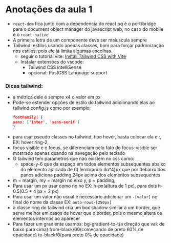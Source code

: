 # Anotações da aula 1

- `react-dom` fica junto com a dependencia do react pq é o port/bridge para o document object manager do javascript web, no caso do mobile é o `react-native`
- A primeira letra de um componente deve ser maiuscula sempre
- Tailwind: estilos usando apenas classes, bom para forçar padronização nos estilos, pois ele já limita algumas escolhas.
  - seguir o tutorial vite: [Install Tailwind CSS with Vite](https://tailwindcss.com/docs/guides/vite)
  - Instalar extensões do vscode:
    - Tailwind CSS intelliSense
    - opcional: PostCSS Language support

### Dicas tailwind:

- a métrica dele é sempre x4 o valor em px
- Pode-se estender opções de estilo do tailwind adicionando elas ao tailwind.config.js como por exemplo:
  ```json
  fontFamily: {
  sans: ['Inter', 'sans-serif']
  }
  ```
- para usar pseudo classes no tailwind, tipo hover, basta colocar ela e :, EX: hover:ring-2,
- focus visible e o focus, se diferenciam pelo fato do focus-visible ser mostrado apenas quando na navegação pelo teclado
- O tailwind tem parametros que não existem no css como:
  - space-y-6 que da espaço em todos elementos subsequentes abaixo do elemento aplicado de 6( lembrando do\*4)px que por debaixo dos panos adiciona padding 24px acima dos elementos subsequentes
- m = margin, my = margin no eixo y, p = padding,
- Para usar um px usar como no no EX: h-px(altura de 1 px), para dois h-0.5(0.5 \* 4 px = 2 px)
- Para usar um valor não usual é necessário adicionar um `-[valor]` no final do nome da classe EX: `auto-rows-[250px]`
- a classe ring do tailwind cria um box shadow similar à um border, que serve melhor em casos de hover que o border, pois o mesmo altera os elementos internos ao aparecer
- Para fazer um gradiente usamos: bg-gradient-to-t(a direção que vai: de baixo para cima) from-black/60(começando de preto 60% de opacidade) to-black/0(para preto 0% de opacidade)
